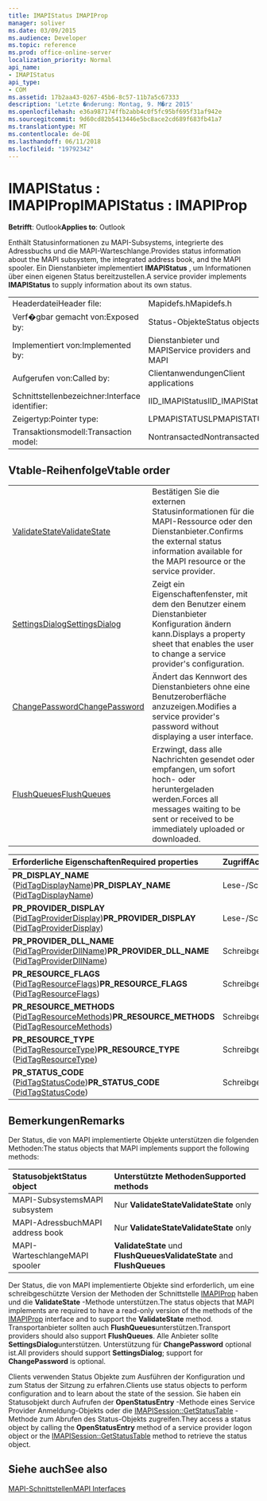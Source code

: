 ```yaml
---
title: IMAPIStatus IMAPIProp
manager: soliver
ms.date: 03/09/2015
ms.audience: Developer
ms.topic: reference
ms.prod: office-online-server
localization_priority: Normal
api_name:
- IMAPIStatus
api_type:
- COM
ms.assetid: 17b2aa43-0267-45b6-8c57-11b7a5c67333
description: 'Letzte �nderung: Montag, 9. M�rz 2015'
ms.openlocfilehash: e36a987174ffb2abb4c0f5fc95bf695f31af942e
ms.sourcegitcommit: 9d60cd82b5413446e5bc8ace2cd689f683fb41a7
ms.translationtype: MT
ms.contentlocale: de-DE
ms.lasthandoff: 06/11/2018
ms.locfileid: "19792342"
---
```

# <a name="imapistatus--imapiprop"></a><span data-ttu-id="48c31-103">IMAPIStatus : IMAPIProp</span><span class="sxs-lookup"><span data-stu-id="48c31-103">IMAPIStatus : IMAPIProp</span></span>

  
  
<span data-ttu-id="48c31-104">**Betrifft**: Outlook</span><span class="sxs-lookup"><span data-stu-id="48c31-104">**Applies to**: Outlook</span></span> 
  
<span data-ttu-id="48c31-105">Enthält Statusinformationen zu MAPI-Subsystems, integrierte des Adressbuchs und die MAPI-Warteschlange.</span><span class="sxs-lookup"><span data-stu-id="48c31-105">Provides status information about the MAPI subsystem, the integrated address book, and the MAPI spooler.</span></span> <span data-ttu-id="48c31-106">Ein Dienstanbieter implementiert **IMAPIStatus** , um Informationen über einen eigenen Status bereitzustellen.</span><span class="sxs-lookup"><span data-stu-id="48c31-106">A service provider implements **IMAPIStatus** to supply information about its own status.</span></span> 
  
|||
|:-----|:-----|
|<span data-ttu-id="48c31-107">Headerdatei</span><span class="sxs-lookup"><span data-stu-id="48c31-107">Header file:</span></span>  <br/> |<span data-ttu-id="48c31-108">Mapidefs.h</span><span class="sxs-lookup"><span data-stu-id="48c31-108">Mapidefs.h</span></span>  <br/> |
|<span data-ttu-id="48c31-109">Verf�gbar gemacht von:</span><span class="sxs-lookup"><span data-stu-id="48c31-109">Exposed by:</span></span>  <br/> |<span data-ttu-id="48c31-110">Status-Objekte</span><span class="sxs-lookup"><span data-stu-id="48c31-110">Status objects</span></span>  <br/> |
|<span data-ttu-id="48c31-111">Implementiert von:</span><span class="sxs-lookup"><span data-stu-id="48c31-111">Implemented by:</span></span>  <br/> |<span data-ttu-id="48c31-112">Dienstanbieter und MAPI</span><span class="sxs-lookup"><span data-stu-id="48c31-112">Service providers and MAPI</span></span>  <br/> |
|<span data-ttu-id="48c31-113">Aufgerufen von:</span><span class="sxs-lookup"><span data-stu-id="48c31-113">Called by:</span></span>  <br/> |<span data-ttu-id="48c31-114">Clientanwendungen</span><span class="sxs-lookup"><span data-stu-id="48c31-114">Client applications</span></span>  <br/> |
|<span data-ttu-id="48c31-115">Schnittstellenbezeichner:</span><span class="sxs-lookup"><span data-stu-id="48c31-115">Interface identifier:</span></span>  <br/> |<span data-ttu-id="48c31-116">IID_IMAPIStatus</span><span class="sxs-lookup"><span data-stu-id="48c31-116">IID_IMAPIStatus</span></span>  <br/> |
|<span data-ttu-id="48c31-117">Zeigertyp:</span><span class="sxs-lookup"><span data-stu-id="48c31-117">Pointer type:</span></span>  <br/> |<span data-ttu-id="48c31-118">LPMAPISTATUS</span><span class="sxs-lookup"><span data-stu-id="48c31-118">LPMAPISTATUS</span></span>  <br/> |
|<span data-ttu-id="48c31-119">Transaktionsmodell:</span><span class="sxs-lookup"><span data-stu-id="48c31-119">Transaction model:</span></span>  <br/> |<span data-ttu-id="48c31-120">Nontransacted</span><span class="sxs-lookup"><span data-stu-id="48c31-120">Nontransacted</span></span>  <br/> |
   
## <a name="vtable-order"></a><span data-ttu-id="48c31-121">Vtable-Reihenfolge</span><span class="sxs-lookup"><span data-stu-id="48c31-121">Vtable order</span></span>

|||
|:-----|:-----|
|[<span data-ttu-id="48c31-122">ValidateState</span><span class="sxs-lookup"><span data-stu-id="48c31-122">ValidateState</span></span>](imapistatus-validatestate.md) <br/> |<span data-ttu-id="48c31-123">Bestätigen Sie die externen Statusinformationen für die MAPI-Ressource oder den Dienstanbieter.</span><span class="sxs-lookup"><span data-stu-id="48c31-123">Confirms the external status information available for the MAPI resource or the service provider.</span></span>  <br/> |
|[<span data-ttu-id="48c31-124">SettingsDialog</span><span class="sxs-lookup"><span data-stu-id="48c31-124">SettingsDialog</span></span>](imapistatus-settingsdialog.md) <br/> |<span data-ttu-id="48c31-125">Zeigt ein Eigenschaftenfenster, mit dem den Benutzer einem Dienstanbieter Konfiguration ändern kann.</span><span class="sxs-lookup"><span data-stu-id="48c31-125">Displays a property sheet that enables the user to change a service provider's configuration.</span></span>  <br/> |
|[<span data-ttu-id="48c31-126">ChangePassword</span><span class="sxs-lookup"><span data-stu-id="48c31-126">ChangePassword</span></span>](imapistatus-changepassword.md) <br/> |<span data-ttu-id="48c31-127">Ändert das Kennwort des Dienstanbieters ohne eine Benutzeroberfläche anzuzeigen.</span><span class="sxs-lookup"><span data-stu-id="48c31-127">Modifies a service provider's password without displaying a user interface.</span></span>  <br/> |
|[<span data-ttu-id="48c31-128">FlushQueues</span><span class="sxs-lookup"><span data-stu-id="48c31-128">FlushQueues</span></span>](imapistatus-flushqueues.md) <br/> |<span data-ttu-id="48c31-129">Erzwingt, dass alle Nachrichten gesendet oder empfangen, um sofort hoch- oder heruntergeladen werden.</span><span class="sxs-lookup"><span data-stu-id="48c31-129">Forces all messages waiting to be sent or received to be immediately uploaded or downloaded.</span></span>  <br/> |
   
|<span data-ttu-id="48c31-130">**Erforderliche Eigenschaften**</span><span class="sxs-lookup"><span data-stu-id="48c31-130">**Required properties**</span></span>|<span data-ttu-id="48c31-131">**Zugriff**</span><span class="sxs-lookup"><span data-stu-id="48c31-131">**Access**</span></span>|
|:-----|:-----|
|<span data-ttu-id="48c31-132">**PR_DISPLAY_NAME** ([PidTagDisplayName](pidtagdisplayname-canonical-property.md))</span><span class="sxs-lookup"><span data-stu-id="48c31-132">**PR_DISPLAY_NAME** ([PidTagDisplayName](pidtagdisplayname-canonical-property.md))</span></span>  <br/> |<span data-ttu-id="48c31-133">Lese-/Schreibzugriff</span><span class="sxs-lookup"><span data-stu-id="48c31-133">Read/write</span></span>  <br/> |
|<span data-ttu-id="48c31-134">**PR_PROVIDER_DISPLAY** ([PidTagProviderDisplay](pidtagproviderdisplay-canonical-property.md))</span><span class="sxs-lookup"><span data-stu-id="48c31-134">**PR_PROVIDER_DISPLAY** ([PidTagProviderDisplay](pidtagproviderdisplay-canonical-property.md))</span></span>  <br/> |<span data-ttu-id="48c31-135">Lese-/Schreibzugriff</span><span class="sxs-lookup"><span data-stu-id="48c31-135">Read/write</span></span>  <br/> |
|<span data-ttu-id="48c31-136">**PR_PROVIDER_DLL_NAME** ([PidTagProviderDllName](pidtagproviderdllname-canonical-property.md))</span><span class="sxs-lookup"><span data-stu-id="48c31-136">**PR_PROVIDER_DLL_NAME** ([PidTagProviderDllName](pidtagproviderdllname-canonical-property.md))</span></span>  <br/> |<span data-ttu-id="48c31-137">Schreibgeschützt.</span><span class="sxs-lookup"><span data-stu-id="48c31-137">Read-only</span></span>  <br/> |
|<span data-ttu-id="48c31-138">**PR_RESOURCE_FLAGS** ([PidTagResourceFlags](pidtagresourceflags-canonical-property.md))</span><span class="sxs-lookup"><span data-stu-id="48c31-138">**PR_RESOURCE_FLAGS** ([PidTagResourceFlags](pidtagresourceflags-canonical-property.md))</span></span>  <br/> |<span data-ttu-id="48c31-139">Schreibgeschützt.</span><span class="sxs-lookup"><span data-stu-id="48c31-139">Read-only</span></span>  <br/> |
|<span data-ttu-id="48c31-140">**PR_RESOURCE_METHODS** ([PidTagResourceMethods](pidtagresourcemethods-canonical-property.md))</span><span class="sxs-lookup"><span data-stu-id="48c31-140">**PR_RESOURCE_METHODS** ([PidTagResourceMethods](pidtagresourcemethods-canonical-property.md))</span></span>  <br/> |<span data-ttu-id="48c31-141">Schreibgeschützt.</span><span class="sxs-lookup"><span data-stu-id="48c31-141">Read-only</span></span>  <br/> |
|<span data-ttu-id="48c31-142">**PR_RESOURCE_TYPE** ([PidTagResourceType](pidtagresourcetype-canonical-property.md))</span><span class="sxs-lookup"><span data-stu-id="48c31-142">**PR_RESOURCE_TYPE** ([PidTagResourceType](pidtagresourcetype-canonical-property.md))</span></span>  <br/> |<span data-ttu-id="48c31-143">Schreibgeschützt.</span><span class="sxs-lookup"><span data-stu-id="48c31-143">Read-only</span></span>  <br/> |
|<span data-ttu-id="48c31-144">**PR_STATUS_CODE** ([PidTagStatusCode](pidtagstatuscode-canonical-property.md))</span><span class="sxs-lookup"><span data-stu-id="48c31-144">**PR_STATUS_CODE** ([PidTagStatusCode](pidtagstatuscode-canonical-property.md))</span></span>  <br/> |<span data-ttu-id="48c31-145">Schreibgeschützt.</span><span class="sxs-lookup"><span data-stu-id="48c31-145">Read-only</span></span>  <br/> |
   
## <a name="remarks"></a><span data-ttu-id="48c31-146">Bemerkungen</span><span class="sxs-lookup"><span data-stu-id="48c31-146">Remarks</span></span>

<span data-ttu-id="48c31-147">Der Status, die von MAPI implementierte Objekte unterstützen die folgenden Methoden:</span><span class="sxs-lookup"><span data-stu-id="48c31-147">The status objects that MAPI implements support the following methods:</span></span>
  
|<span data-ttu-id="48c31-148">**Statusobjekt**</span><span class="sxs-lookup"><span data-stu-id="48c31-148">**Status object**</span></span>|<span data-ttu-id="48c31-149">**Unterstützte Methoden**</span><span class="sxs-lookup"><span data-stu-id="48c31-149">**Supported methods**</span></span>|
|:-----|:-----|
|<span data-ttu-id="48c31-150">MAPI-Subsystems</span><span class="sxs-lookup"><span data-stu-id="48c31-150">MAPI subsystem</span></span>  <br/> |<span data-ttu-id="48c31-151">Nur **ValidateState**</span><span class="sxs-lookup"><span data-stu-id="48c31-151">**ValidateState** only</span></span>  <br/> |
|<span data-ttu-id="48c31-152">MAPI-Adressbuch</span><span class="sxs-lookup"><span data-stu-id="48c31-152">MAPI address book</span></span>  <br/> |<span data-ttu-id="48c31-153">Nur **ValidateState**</span><span class="sxs-lookup"><span data-stu-id="48c31-153">**ValidateState** only</span></span>  <br/> |
|<span data-ttu-id="48c31-154">MAPI-Warteschlange</span><span class="sxs-lookup"><span data-stu-id="48c31-154">MAPI spooler</span></span>  <br/> |<span data-ttu-id="48c31-155">**ValidateState** und **FlushQueues**</span><span class="sxs-lookup"><span data-stu-id="48c31-155">**ValidateState** and **FlushQueues**</span></span> <br/> |
   
<span data-ttu-id="48c31-156">Der Status, die von MAPI implementierte Objekte sind erforderlich, um eine schreibgeschützte Version der Methoden der Schnittstelle [IMAPIProp](imapipropiunknown.md) haben und die **ValidateState** -Methode unterstützen.</span><span class="sxs-lookup"><span data-stu-id="48c31-156">The status objects that MAPI implements are required to have a read-only version of the methods of the [IMAPIProp](imapipropiunknown.md) interface and to support the **ValidateState** method.</span></span> <span data-ttu-id="48c31-157">Transportanbieter sollten auch **FlushQueues**unterstützen.</span><span class="sxs-lookup"><span data-stu-id="48c31-157">Transport providers should also support **FlushQueues**.</span></span> <span data-ttu-id="48c31-158">Alle Anbieter sollte **SettingsDialog**unterstützen. Unterstützung für **ChangePassword** optional ist.</span><span class="sxs-lookup"><span data-stu-id="48c31-158">All providers should support **SettingsDialog**; support for **ChangePassword** is optional.</span></span> 
  
<span data-ttu-id="48c31-159">Clients verwenden Status Objekte zum Ausführen der Konfiguration und zum Status der Sitzung zu erfahren.</span><span class="sxs-lookup"><span data-stu-id="48c31-159">Clients use status objects to perform configuration and to learn about the state of the session.</span></span> <span data-ttu-id="48c31-160">Sie haben ein Statusobjekt durch Aufrufen der **OpenStatusEntry** -Methode eines Service Provider Anmeldung-Objekts oder die [IMAPISession::GetStatusTable](imapisession-getstatustable.md) -Methode zum Abrufen des Status-Objekts zugreifen.</span><span class="sxs-lookup"><span data-stu-id="48c31-160">They access a status object by calling the **OpenStatusEntry** method of a service provider logon object or the [IMAPISession::GetStatusTable](imapisession-getstatustable.md) method to retrieve the status object.</span></span> 
  
## <a name="see-also"></a><span data-ttu-id="48c31-161">Siehe auch</span><span class="sxs-lookup"><span data-stu-id="48c31-161">See also</span></span>



[<span data-ttu-id="48c31-162">MAPI-Schnittstellen</span><span class="sxs-lookup"><span data-stu-id="48c31-162">MAPI Interfaces</span></span>](mapi-interfaces.md)

